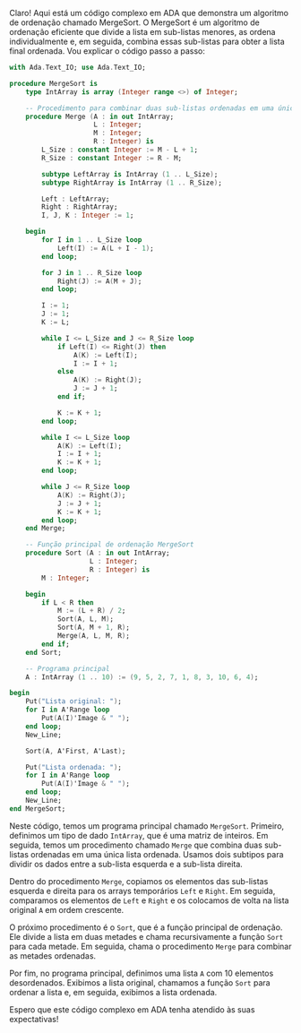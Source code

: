 Claro! Aqui está um código complexo em ADA que demonstra um algoritmo de ordenação chamado MergeSort. O MergeSort é um algoritmo de ordenação eficiente que divide a lista em sub-listas menores, as ordena individualmente e, em seguida, combina essas sub-listas para obter a lista final ordenada. Vou explicar o código passo a passo:

```ada
with Ada.Text_IO; use Ada.Text_IO;

procedure MergeSort is
    type IntArray is array (Integer range <>) of Integer;

    -- Procedimento para combinar duas sub-listas ordenadas em uma única lista ordenada
    procedure Merge (A : in out IntArray;
                     L : Integer;
                     M : Integer;
                     R : Integer) is
        L_Size : constant Integer := M - L + 1;
        R_Size : constant Integer := R - M;

        subtype LeftArray is IntArray (1 .. L_Size);
        subtype RightArray is IntArray (1 .. R_Size);

        Left : LeftArray;
        Right : RightArray;
        I, J, K : Integer := 1;

    begin
        for I in 1 .. L_Size loop
            Left(I) := A(L + I - 1);
        end loop;

        for J in 1 .. R_Size loop
            Right(J) := A(M + J);
        end loop;

        I := 1;
        J := 1;
        K := L;

        while I <= L_Size and J <= R_Size loop
            if Left(I) <= Right(J) then
                A(K) := Left(I);
                I := I + 1;
            else
                A(K) := Right(J);
                J := J + 1;
            end if;

            K := K + 1;
        end loop;

        while I <= L_Size loop
            A(K) := Left(I);
            I := I + 1;
            K := K + 1;
        end loop;

        while J <= R_Size loop
            A(K) := Right(J);
            J := J + 1;
            K := K + 1;
        end loop;
    end Merge;

    -- Função principal de ordenação MergeSort
    procedure Sort (A : in out IntArray;
                    L : Integer;
                    R : Integer) is
        M : Integer;

    begin
        if L < R then
            M := (L + R) / 2;
            Sort(A, L, M);
            Sort(A, M + 1, R);
            Merge(A, L, M, R);
        end if;
    end Sort;

    -- Programa principal
    A : IntArray (1 .. 10) := (9, 5, 2, 7, 1, 8, 3, 10, 6, 4);

begin
    Put("Lista original: ");
    for I in A'Range loop
        Put(A(I)'Image & " ");
    end loop;
    New_Line;

    Sort(A, A'First, A'Last);

    Put("Lista ordenada: ");
    for I in A'Range loop
        Put(A(I)'Image & " ");
    end loop;
    New_Line;
end MergeSort;
```

Neste código, temos um programa principal chamado `MergeSort`. Primeiro, definimos um tipo de dado `IntArray`, que é uma matriz de inteiros. Em seguida, temos um procedimento chamado `Merge` que combina duas sub-listas ordenadas em uma única lista ordenada. Usamos dois subtipos para dividir os dados entre a sub-lista esquerda e a sub-lista direita.

Dentro do procedimento `Merge`, copiamos os elementos das sub-listas esquerda e direita para os arrays temporários `Left` e `Right`. Em seguida, comparamos os elementos de `Left` e `Right` e os colocamos de volta na lista original `A` em ordem crescente.

O próximo procedimento é o `Sort`, que é a função principal de ordenação. Ele divide a lista em duas metades e chama recursivamente a função `Sort` para cada metade. Em seguida, chama o procedimento `Merge` para combinar as metades ordenadas.

Por fim, no programa principal, definimos uma lista `A` com 10 elementos desordenados. Exibimos a lista original, chamamos a função `Sort` para ordenar a lista e, em seguida, exibimos a lista ordenada.

Espero que este código complexo em ADA tenha atendido às suas expectativas!